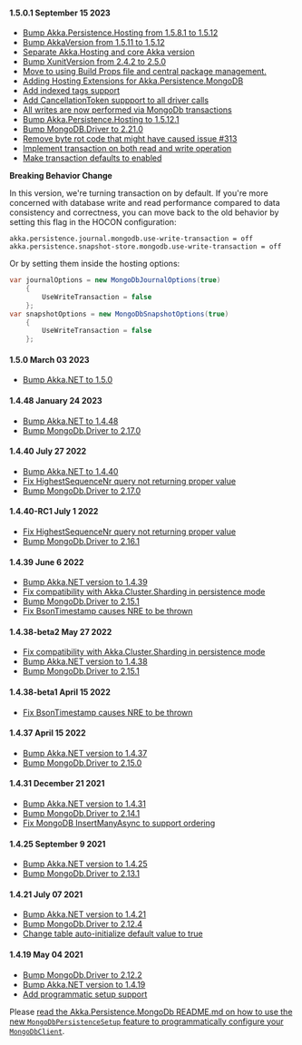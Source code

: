 #### 1.5.0.1 September 15 2023 ####

* [Bump Akka.Persistence.Hosting from 1.5.8.1 to 1.5.12](https://github.com/akkadotnet/Akka.Persistence.MongoDB/pull/337)
* [Bump AkkaVersion from 1.5.11 to 1.5.12](https://github.com/akkadotnet/Akka.Persistence.MongoDB/pull/336)
* [Separate Akka.Hosting and core Akka version](https://github.com/akkadotnet/Akka.Persistence.MongoDB/pull/335)
* [Bump XunitVersion from 2.4.2 to 2.5.0](https://github.com/akkadotnet/Akka.Persistence.MongoDB/pull/332)
* [Move to using Build Props file and central package management.](https://github.com/akkadotnet/Akka.Persistence.MongoDB/pull/333)
* [Adding Hosting Extensions for Akka.Persistence.MongoDB](https://github.com/akkadotnet/Akka.Persistence.MongoDB/pull/331)
* [Add indexed tags support](https://github.com/akkadotnet/Akka.Persistence.MongoDB/pull/318)
* [Add CancellationToken suppport to all driver calls](https://github.com/akkadotnet/Akka.Persistence.MongoDB/pull/328)
* [All writes are now performed via MongoDb transactions](https://github.com/akkadotnet/Akka.Persistence.MongoDB/pull/301)
* [Bump Akka.Persistence.Hosting to 1.5.12.1](https://github.com/akkadotnet/Akka.Hosting/releases/tag/1.5.12.1)
* [Bump MongoDB.Driver to 2.21.0](https://github.com/akkadotnet/Akka.Persistence.MongoDB/pull/339)
* [Remove byte rot code that might have caused issue #313](https://github.com/akkadotnet/Akka.Persistence.MongoDB/pull/347)
* [Implement transaction on both read and write operation](https://github.com/akkadotnet/Akka.Persistence.MongoDB/pull/347)
* [Make transaction defaults to enabled](https://github.com/akkadotnet/Akka.Persistence.MongoDB/pull/348)

**Breaking Behavior Change**

In this version, we're turning transaction on by default. If you're more concerned with database write and read performance compared to data consistency and correctness, you can move back to the old behavior by setting this flag in the HOCON configuration:

```hocon
akka.persistence.journal.mongodb.use-write-transaction = off
akka.persistence.snapshot-store.mongodb.use-write-transaction = off
```

Or by setting them inside the hosting options:

```csharp
var journalOptions = new MongoDbJournalOptions(true) 
    {
        UseWriteTransaction = false
    };
var snapshotOptions = new MongoDbSnapshotOptions(true)
    {
        UseWriteTransaction = false
    };
```

#### 1.5.0 March 03 2023 ####
* [Bump Akka.NET to 1.5.0](https://github.com/akkadotnet/akka.net/releases/tag/1.5.0)

#### 1.4.48 January 24 2023 ####
* [Bump Akka.NET to 1.4.48](https://github.com/akkadotnet/akka.net/releases/tag/1.4.48)
* [Bump MongoDb.Driver to 2.17.0](https://github.com/akkadotnet/Akka.Persistence.MongoDB/pull/284)

#### 1.4.40 July 27 2022 ####
* [Bump Akka.NET to 1.4.40](https://github.com/akkadotnet/akka.net/releases/tag/1.4.40)
* [Fix HighestSequenceNr query not returning proper value](https://github.com/akkadotnet/Akka.Persistence.MongoDB/pull/267)
* [Bump MongoDb.Driver to 2.17.0](https://github.com/akkadotnet/Akka.Persistence.MongoDB/pull/273)

#### 1.4.40-RC1 July 1 2022 ####
* [Fix HighestSequenceNr query not returning proper value](https://github.com/akkadotnet/Akka.Persistence.MongoDB/pull/267)
* [Bump MongoDb.Driver to 2.16.1](https://github.com/akkadotnet/Akka.Persistence.MongoDB/pull/266)

#### 1.4.39 June 6 2022 ####
* [Bump Akka.NET version to 1.4.39](https://github.com/akkadotnet/akka.net/releases/tag/1.4.39)
* [Fix compatibility with Akka.Cluster.Sharding in persistence mode](https://github.com/akkadotnet/Akka.Persistence.MongoDB/pull/259)
* [Bump MongoDb.Driver to 2.15.1](https://github.com/akkadotnet/Akka.Persistence.MongoDB/pull/255)
* [Fix BsonTimestamp causes NRE to be thrown](https://github.com/akkadotnet/Akka.Persistence.MongoDB/pull/249)

#### 1.4.38-beta2 May 27 2022 ####

* [Fix compatibility with Akka.Cluster.Sharding in persistence mode](https://github.com/akkadotnet/Akka.Persistence.MongoDB/pull/259)
* [Bump Akka.NET version to 1.4.38](https://github.com/akkadotnet/akka.net/releases/tag/1.4.38)
* [Bump MongoDb.Driver to 2.15.1](https://github.com/akkadotnet/Akka.Persistence.MongoDB/pull/255)

#### 1.4.38-beta1 April 15 2022 ####

* [Fix BsonTimestamp causes NRE to be thrown](https://github.com/akkadotnet/Akka.Persistence.MongoDB/pull/249)

#### 1.4.37 April 15 2022 ####

* [Bump Akka.NET version to 1.4.37](https://github.com/akkadotnet/akka.net/releases/tag/1.4.37)
* [Bump MongoDb.Driver to 2.15.0](https://github.com/akkadotnet/Akka.Persistence.MongoDB/pull/245)

#### 1.4.31 December 21 2021 ####

* [Bump Akka.NET version to 1.4.31](https://github.com/akkadotnet/akka.net/releases/tag/1.4.31)
* [Bump MongoDb.Driver to 2.14.1](https://github.com/akkadotnet/Akka.Persistence.MongoDB/pull/234)
* [Fix MongoDB InsertManyAsync to support ordering](https://github.com/akkadotnet/Akka.Persistence.MongoDB/pull/224)

#### 1.4.25 September 9 2021 ####

* [Bump Akka.NET version to 1.4.25](https://github.com/akkadotnet/akka.net/releases/tag/1.4.25)
* [Bump MongoDb.Driver to 2.13.1](https://github.com/akkadotnet/Akka.Persistence.MongoDB/pull/216)

#### 1.4.21 July 07 2021 ####

* [Bump Akka.NET version to 1.4.21](https://github.com/akkadotnet/akka.net/releases/tag/1.4.21)
* [Bump MongoDb.Driver to 2.12.4](https://github.com/akkadotnet/Akka.Persistence.MongoDB/pull/209)
* [Change table auto-initialize default value to true](https://github.com/akkadotnet/Akka.Persistence.MongoDB/pull/212)

#### 1.4.19 May 04 2021 ####

* [Bump MongoDb.Driver to 2.12.2](https://github.com/akkadotnet/Akka.Persistence.MongoDB/pull/197)
* [Bump Akka.NET version to 1.4.19](https://github.com/akkadotnet/akka.net/releases/tag/1.4.19)
* [Add programmatic setup support](https://github.com/akkadotnet/Akka.Persistence.MongoDB/pull/199)

Please [read the Akka.Persistence.MongoDb README.md on how to use the new `MongoDbPersistenceSetup` feature to programmatically configure your `MongoDbClient`](https://github.com/akkadotnet/Akka.Persistence.MongoDB#programmatic-configuration).
